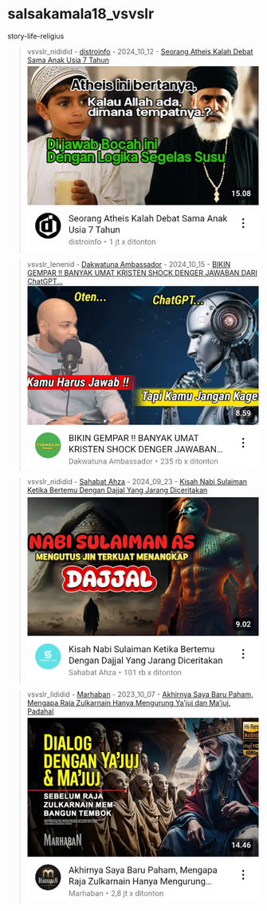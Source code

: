 # salsakamala18_vsvslr
story-life-religius
> vsvslr_nididid - [distroinfo](https://m.youtube.com/@distroinfo) - 2024_10_12 - [Seorang Atheis Kalah Debat Sama Anak Usia 7 Tahun](https://youtu.be/VSibH0uIn2Q) <img src="media/VSibH0uIn2Q/Screenshot_2024-11-13-14-34-32-12.png">


> vsvslr_lenenid - [Dakwatuna Ambassador](https://m.youtube.com/@DakwatunaAmbassador) - 2024_10_15 - [BIKIN GEMPAR !! BANYAK UMAT KRISTEN SHOCK DENGER JAWABAN DARI ChatGPT...](https://youtu.be/i-3FuYT-Zv4) <img src="media/i-3FuYT-Zv4/Screenshot_2024-11-13-14-57-39-26.png">


> vsvslr_nididid - [Sahabat Ahza](https://m.youtube.com/@sahabatahza) - 2024_09_23 - [Kisah Nabi Sulaiman Ketika Bertemu Dengan Dajjal Yang Jarang Diceritakan](https://youtu.be/GP9pou0O-nE) <img src="media/GP9pou0O-nE/Screenshot_2024-11-13-16-12-22-70.png">


> vsvslr_lididid - [Marhaban](https://m.youtube.com/@mrhaban) - 2023_10_07 - [Akhirnya Saya Baru Paham, Mengapa Raja Zulkarnain Hanya Mengurung Ya’juj dan Ma’juj, Padahal](https://youtu.be/iMOHsDHImSs) <img src="media/iMOHsDHImSs/Screenshot_2024-11-14-12-58-58-86.png">
